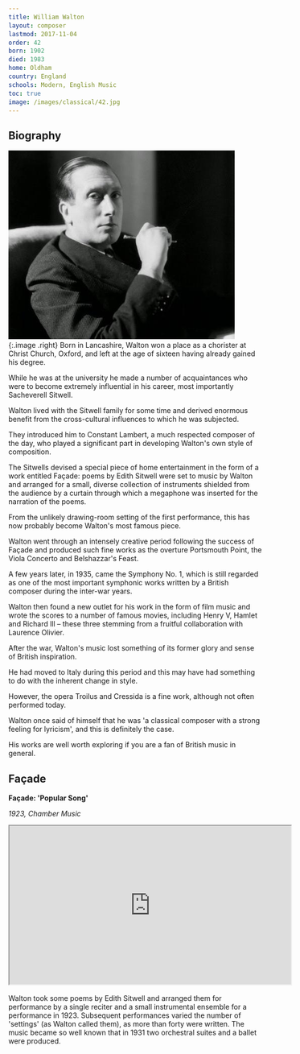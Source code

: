 ```yaml
---
title: William Walton
layout: composer
lastmod: 2017-11-04
order: 42
born: 1902
died: 1983
home: Oldham
country: England
schools: Modern, English Music
toc: true
image: /images/classical/42.jpg
---
```


## Biography

![William Walton](/images/classical/42.jpg){:.image .right}
Born in Lancashire, Walton won a place as a chorister at Christ Church, Oxford, and left at the age of sixteen having already gained his degree.

While he was at the university he made a number of acquaintances who were to become extremely influential in his career, most importantly Sacheverell Sitwell.

Walton lived with the Sitwell family for some time and derived enormous benefit from the cross-cultural influences to which he was subjected.

They introduced him to Constant Lambert, a much respected composer of the day, who played a significant part in developing Walton's own style of composition.

The Sitwells devised a special piece of home entertainment in the form of a work entitled Façade: poems by Edith Sitwell were set to music by Walton and arranged for a small, diverse collection of instruments shielded from the audience by a curtain through which a megaphone was inserted for the narration of the poems.

From the unlikely drawing-room setting of the first performance, this has now probably become Walton's most famous piece.

Walton went through an intensely creative period following the success of Façade and produced such fine works as the overture Portsmouth Point, the Viola Concerto and Belshazzar's Feast.

A few years later, in 1935, came the Symphony No. 1, which is still regarded as one of the most important symphonic works written by a British composer during the inter-war years.

Walton then found a new outlet for his work in the form of film music and wrote the scores to a number of famous movies, including Henry V, Hamlet and Richard lll – these three stemming from a fruitful collaboration with Laurence Olivier.

After the war, Walton's music lost something of its former glory and sense of British inspiration.

He had moved to Italy during this period and this may have had something to do with the inherent change in style.

However, the opera Troilus and Cressida is a fine work, although not often performed today.

Walton once said of himself that he was 'a classical composer with a strong feeling for lyricism', and this is definitely the case.

His works are well worth exploring if you are a fan of British music in general.

## Façade
**Façade: 'Popular Song'**

_1923, Chamber Music_

<div class='embed-responsive embed-responsive-4by3'><iframe width='560' height='315' src='https://www.youtube.com/embed/Jsk8d7J4J4k'  allowfullscreen></iframe></div>

Walton took some poems by Edith Sitwell and arranged them for performance by a single reciter and a small instrumental ensemble for a performance in 1923.  Subsequent performances varied the number of 'settings' (as Walton called them), as more than forty were written. The music became so well known that in 1931 two orchestral suites and a ballet were produced.

